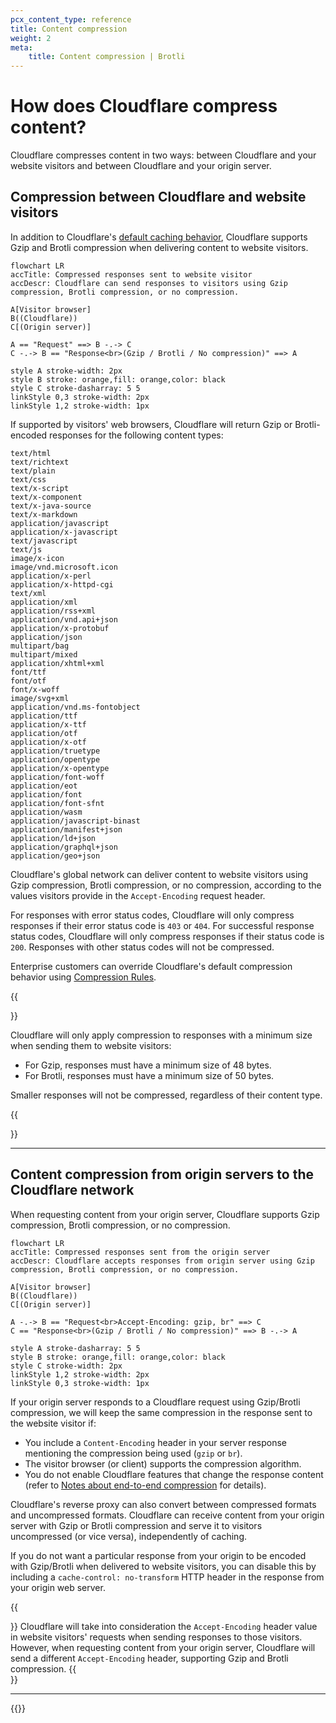 ```yaml
---
pcx_content_type: reference
title: Content compression
weight: 2
meta:
    title: Content compression | Brotli
---
```


# How does Cloudflare compress content?

Cloudflare compresses content in two ways: between Cloudflare and your website visitors and between Cloudflare and your origin server.

## Compression between Cloudflare and website visitors

In addition to Cloudflare's [default caching behavior](/cache/concepts/default-cache-behavior/), Cloudflare supports Gzip and Brotli compression when delivering content to website visitors.

```mermaid
flowchart LR
accTitle: Compressed responses sent to website visitor
accDescr: Cloudflare can send responses to visitors using Gzip compression, Brotli compression, or no compression.

A[Visitor browser]
B((Cloudflare))
C[(Origin server)]

A == "Request" ==> B -.-> C
C -.-> B == "Response<br>(Gzip / Brotli / No compression)" ==> A

style A stroke-width: 2px
style B stroke: orange,fill: orange,color: black
style C stroke-dasharray: 5 5
linkStyle 0,3 stroke-width: 2px
linkStyle 1,2 stroke-width: 1px
```

If supported by visitors' web browsers, Cloudflare will return Gzip or Brotli-encoded responses for the following content types:

```
text/html
text/richtext
text/plain
text/css
text/x-script
text/x-component
text/x-java-source
text/x-markdown
application/javascript
application/x-javascript
text/javascript
text/js
image/x-icon
image/vnd.microsoft.icon
application/x-perl
application/x-httpd-cgi
text/xml
application/xml
application/rss+xml
application/vnd.api+json
application/x-protobuf
application/json
multipart/bag
multipart/mixed
application/xhtml+xml
font/ttf
font/otf
font/x-woff
image/svg+xml
application/vnd.ms-fontobject
application/ttf
application/x-ttf
application/otf
application/x-otf
application/truetype
application/opentype
application/x-opentype
application/font-woff
application/eot
application/font
application/font-sfnt
application/wasm
application/javascript-binast
application/manifest+json
application/ld+json
application/graphql+json
application/geo+json
```

Cloudflare's global network can deliver content to website visitors using Gzip compression, Brotli compression, or no compression, according to the values visitors provide in the `Accept-Encoding` request header.

For responses with error status codes, Cloudflare will only compress responses if their error status code is `403` or `404`. For successful response status codes, Cloudflare will only compress responses if their status code is `200`. Responses with other status codes will not be compressed.

Enterprise customers can override Cloudflare's default compression behavior using [Compression Rules](/rules/compression-rules/).

{{<Aside type="warning" header="Minimum response size for compression">}}

Cloudflare will only apply compression to responses with a minimum size when sending them to website visitors:
* For Gzip, responses must have a minimum size of 48 bytes.
* For Brotli, responses must have a minimum size of 50 bytes.

Smaller responses will not be compressed, regardless of their content type.

{{</Aside>}}

---

## Content compression from origin servers to the Cloudflare network

When requesting content from your origin server, Cloudflare supports Gzip compression, Brotli compression, or no compression.

```mermaid
flowchart LR
accTitle: Compressed responses sent from the origin server
accDescr: Cloudflare accepts responses from origin server using Gzip compression, Brotli compression, or no compression.

A[Visitor browser]
B((Cloudflare))
C[(Origin server)]

A -.-> B == "Request<br>Accept-Encoding: gzip, br" ==> C
C == "Response<br>(Gzip / Brotli / No compression)" ==> B -.-> A

style A stroke-dasharray: 5 5
style B stroke: orange,fill: orange,color: black
style C stroke-width: 2px
linkStyle 1,2 stroke-width: 2px
linkStyle 0,3 stroke-width: 1px
```

If your origin server responds to a Cloudflare request using Gzip/Brotli compression, we will keep the same compression in the response sent to the website visitor if:

* You include a `Content-Encoding` header in your server response mentioning the compression being used (`gzip` or `br`).
* The visitor browser (or client) supports the compression algorithm.
* You do not enable Cloudflare features that change the response content (refer to [Notes about end-to-end compression](#notes-about-end-to-end-compression) for details).

Cloudflare's reverse proxy can also convert between compressed formats and uncompressed formats. Cloudflare can receive content from your origin server with Gzip or Brotli compression and serve it to visitors uncompressed (or vice versa), independently of caching.

If you do not want a particular response from your origin to be encoded with Gzip/Brotli when delivered to website visitors, you can disable this by including a `cache-control: no-transform` HTTP header in the response from your origin web server.

{{<Aside type="warning" header="Warning">}}
Cloudflare will take into consideration the `Accept-Encoding` header value in website visitors' requests when sending responses to those visitors. However, when requesting content from your origin server, Cloudflare will send a different `Accept-Encoding` header, supporting Gzip and Brotli compression.
{{</Aside>}}

---

{{<render file="_brotli-compression-warning.md">}}

